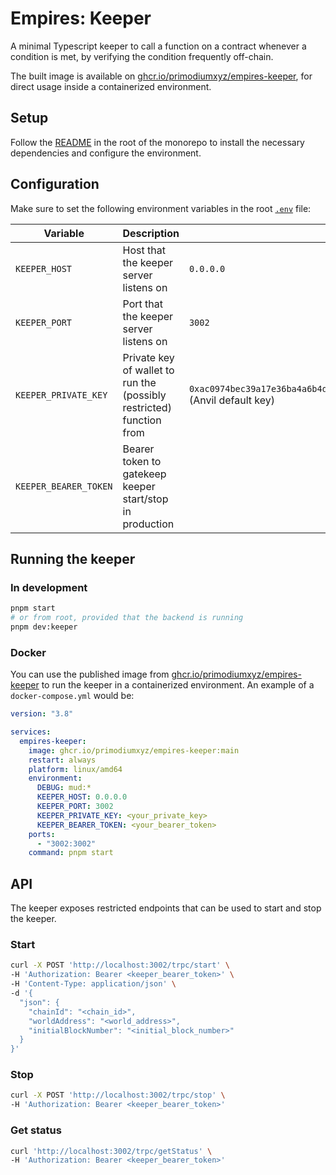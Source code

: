 # Empires: Keeper

A minimal Typescript keeper to call a function on a contract whenever a condition is met, by verifying the condition frequently off-chain.

The built image is available on [ghcr.io/primodiumxyz/empires-keeper](https://github.com/orgs/primodiumxyz/packages/container/package/empires-keeper), for direct usage inside a containerized environment.

## Setup

Follow the [README](../../README.md) in the root of the monorepo to install the necessary dependencies and configure the environment.

## Configuration

Make sure to set the following environment variables in the root [`.env`](../../.env) file:

| Variable              | Description                                                          | Default                                                                                  |
| --------------------- | -------------------------------------------------------------------- | ---------------------------------------------------------------------------------------- |
| `KEEPER_HOST`         | Host that the keeper server listens on                               | `0.0.0.0`                                                                                |
| `KEEPER_PORT`         | Port that the keeper server listens on                               | `3002`                                                                                   |
| `KEEPER_PRIVATE_KEY`  | Private key of wallet to run the (possibly restricted) function from | `0xac0974bec39a17e36ba4a6b4d238ff944bacb478cbed5efcae784d7bf4f2ff80` (Anvil default key) |
| `KEEPER_BEARER_TOKEN` | Bearer token to gatekeep keeper start/stop in production             |                                                                                          |

## Running the keeper

### In development

```bash
pnpm start
# or from root, provided that the backend is running
pnpm dev:keeper
```

### Docker

You can use the published image from [ghcr.io/primodiumxyz/empires-keeper](https://github.com/orgs/primodiumxyz/packages/container/package/empires-keeper) to run the keeper in a containerized environment. An example of a `docker-compose.yml` would be:

```yaml
version: "3.8"

services:
  empires-keeper:
    image: ghcr.io/primodiumxyz/empires-keeper:main
    restart: always
    platform: linux/amd64
    environment:
      DEBUG: mud:*
      KEEPER_HOST: 0.0.0.0
      KEEPER_PORT: 3002
      KEEPER_PRIVATE_KEY: <your_private_key>
      KEEPER_BEARER_TOKEN: <your_bearer_token>
    ports:
      - "3002:3002"
    command: pnpm start
```

## API

The keeper exposes restricted endpoints that can be used to start and stop the keeper.

### Start

```bash
curl -X POST 'http://localhost:3002/trpc/start' \
-H 'Authorization: Bearer <keeper_bearer_token>' \
-H 'Content-Type: application/json' \
-d '{
  "json": {
    "chainId": "<chain_id>",
    "worldAddress": "<world_address>",
    "initialBlockNumber": "<initial_block_number>"
  }
}'
```

### Stop

```bash
curl -X POST 'http://localhost:3002/trpc/stop' \
-H 'Authorization: Bearer <keeper_bearer_token>'
```

### Get status

```bash
curl 'http://localhost:3002/trpc/getStatus' \
-H 'Authorization: Bearer <keeper_bearer_token>'
```
